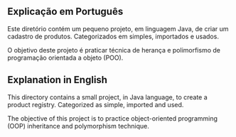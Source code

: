## Explicação em Português

Este diretório contém um pequeno projeto, em linguagem Java, de criar um cadastro de produtos. Categorizados em simples, importados e usados.

O objetivo deste projeto é praticar técnica de herança e polimorfismo de programação orientada a objeto (POO).



## Explanation in English

This directory contains a small project, in Java language, to create a product registry. Categorized as simple, imported and used.

The objective of this project is to practice object-oriented programming (OOP) inheritance and polymorphism technique.
